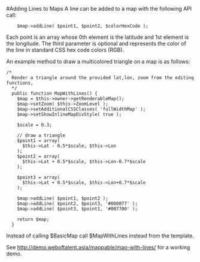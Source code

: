 #Adding Lines to Maps
A line can be added to a map with the following API call:

```
    $map->addLine( $point1, $point2, $colorHexCode );
```

Each point is an array whose 0th element is the latitude and 1st element is the longitude.  The third parameter is optional and represents the color of the line in standard CSS hex code colors (RGB).

An example method to draw a multicolored triangle on a map is as follows:

```
/*
  Render a triangle around the provided lat,lon, zoom from the editing functions,
  */
  public function MapWithLines() {
    $map = $this->owner->getRenderableMap();
    $map->setZoom( $this->ZoomLevel );
    $map->setAdditionalCSSClasses( 'fullWidthMap' );
    $map->setShowInlineMapDivStyle( true );
 
    $scale = 0.3;
 
    // draw a triangle
    $point1 = array(
      $this->Lat - 0.5*$scale, $this->Lon
    );
    $point2 = array(
      $this->Lat + 0.5*$scale, $this->Lon-0.7*$scale
    );
 
    $point3 = array(
      $this->Lat + 0.5*$scale, $this->Lon+0.7*$scale
    );
 
    $map->addLine( $point1, $point2 );
    $map->addLine( $point2, $point3, '#000077' );
    $map->addLine( $point3, $point1, '#007700' );
 
    return $map;
  }
```



  Instead of calling $BasicMap call $MapWithLines instead from the template.

  See http://demo.weboftalent.asia/mappable/map-with-lines/ for a working demo.
